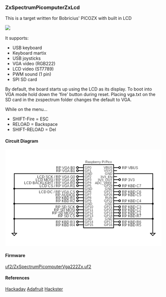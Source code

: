 ### ZxSpectrumPicomputerZxLcd
This is a target written for Bobricius' PICOZX with built in LCD 

<img src="picozxlcd.png" width="300"/>

It supports:
* USB keyboard
* Keyboard martix
* USB joysticks
* VGA video (RGB222)
* LCD video (ST7789)
* PWM sound (1 pin)
* SPI SD card

By default, the board starts up using the LCD as its display.
To boot into VGA mode hold down the 'fire' button during reset.
Placing vga.txt on the SD card in the zxspectrum folder changes the default to VGA.


While on the menu...
* SHIFT-Fire = ESC
* RELOAD = Backspace
* SHIFT-RELOAD = Del

#### Circuit Diagram
![image](ZxSpectrumPicomputerZxLcd.png)

#### Firmware
[uf2/ZxSpectrumPicomputerVga222Zx.uf2](/uf2/ZxSpectrumPicomputerVga222Zx.uf2)

#### References
[Hackaday](https://hackaday.io/project/186039-pico-zx-spectrum-128k)
[Adafruit](https://blog.adafruit.com/2022/07/27/picozx-is-a-128kb-zx-spectrum-clone-using-a-raspberry-pi-pico-retrocomputing-opensource-pico-dirkdierickx/)
[Hackster](https://www.hackster.io/news/pico-zx-spectrum-128k-is-a-recreation-of-the-sinclair-classic-computer-d51b59bca8d2)


